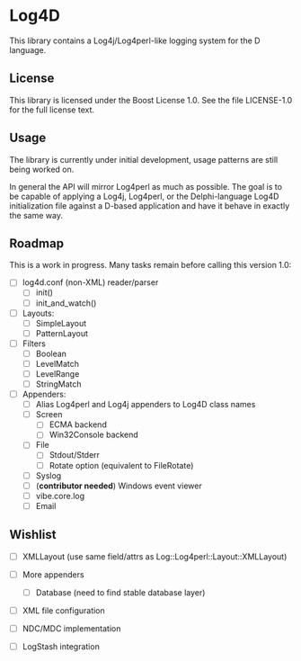Log4D
=====

This library contains a Log4j/Log4perl-like logging system for the D language.


License
-------

This library is licensed under the Boost License 1.0.  See the file
LICENSE-1.0 for the full license text.


Usage
-----

The library is currently under initial development, usage patterns are
still being worked on.

In general the API will mirror Log4perl as much as possible.  The goal
is to be capable of applying a Log4j, Log4perl, or the Delphi-language
Log4D initialization file against a D-based application and have it
behave in exactly the same way.


Roadmap
-------

This is a work in progress.  Many tasks remain before calling this
version 1.0:

- [ ] log4d.conf (non-XML) reader/parser
  - [ ] init()
  - [ ] init_and_watch()
- [ ] Layouts:
  - [ ] SimpleLayout
  - [ ] PatternLayout
- [ ] Filters
  - [ ] Boolean
  - [ ] LevelMatch
  - [ ] LevelRange
  - [ ] StringMatch
- [ ] Appenders:
  - [ ] Alias Log4perl and Log4j appenders to Log4D class names
  - [ ] Screen
    - [ ] ECMA backend
    - [ ] Win32Console backend
  - [ ] File
    - [ ] Stdout/Stderr
    - [ ] Rotate option (equivalent to FileRotate)
  - [ ] Syslog
  - [ ] (**contributor needed**) Windows event viewer
  - [ ] vibe.core.log
  - [ ] Email

Wishlist
--------

- [ ] XMLLayout (use same field/attrs as Log::Log4perl::Layout::XMLLayout)
- [ ] More appenders
  - [ ] Database (need to find stable database layer)
- [ ] XML file configuration
- [ ] NDC/MDC implementation
- [ ] LogStash integration

